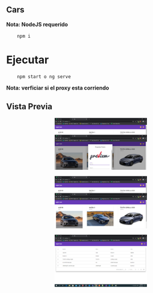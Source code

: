 ## Cars

**Nota: NodeJS requerido**

```
    npm i
```

# Ejecutar

```
    npm start o ng serve
```

**Nota: verficiar si el proxy esta corriendo**

## Vista Previa

<p align="center">
    <img src="https://github.com/DevelopGadget/Test-Web-Facture/blob/master/images/3.png?raw=true" title="Icon" width="49%"/>
</p>

<p align="center">
    <img src="https://github.com/DevelopGadget/Test-Web-Facture/blob/master/images/2.png?raw=true" title="Icon" width="49%"/>
</p>

<p align="center">
    <img src="https://github.com/DevelopGadget/Test-Web-Facture/blob/master/images/1.png?raw=true" title="Icon" width="49%"/>
</p>
